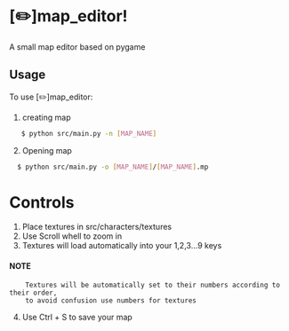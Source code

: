 # [✏️]map_editor!

A small map editor based on pygame


## Usage

To use [✏️]map_editor:


1. creating map 
```bash
   $ python src/main.py -n [MAP_NAME]
```
2. Opening map
```bash
  $ python src/main.py -o [MAP_NAME]/[MAP_NAME].mp
```
    
# Controls
1. Place textures in src/characters/textures
2. Use Scroll whell to zoom in
3. Textures will load automatically into your 1,2,3...9 keys
#### NOTE
```
    Textures will be automatically set to their numbers according to their order,
    to avoid confusion use numbers for textures
```
4. Use Ctrl + S to save your map
